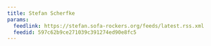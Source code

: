```yaml
---
title: Stefan Scherfke
params:
  feedlink: https://stefan.sofa-rockers.org/feeds/latest.rss.xml
  feedid: 597c62b9ce271039c391274ed90e8fc5
---
```

